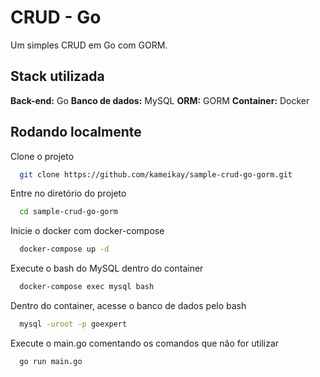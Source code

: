 
# CRUD - Go

Um simples CRUD em Go com GORM.


## Stack utilizada

**Back-end:** Go
**Banco de dados:** MySQL
**ORM:** GORM
**Container:** Docker


## Rodando localmente

Clone o projeto

```bash
  git clone https://github.com/kameikay/sample-crud-go-gorm.git
```

Entre no diretório do projeto

```bash
  cd sample-crud-go-gorm
```

Inicie o docker com docker-compose

```bash
  docker-compose up -d
```

Execute o bash do MySQL dentro do container

```bash
  docker-compose exec mysql bash
```

Dentro do container, acesse o banco de dados pelo bash

```bash
  mysql -uroot -p goexpert
```

Execute o main.go comentando os comandos que não for utilizar
```bash
  go run main.go
```